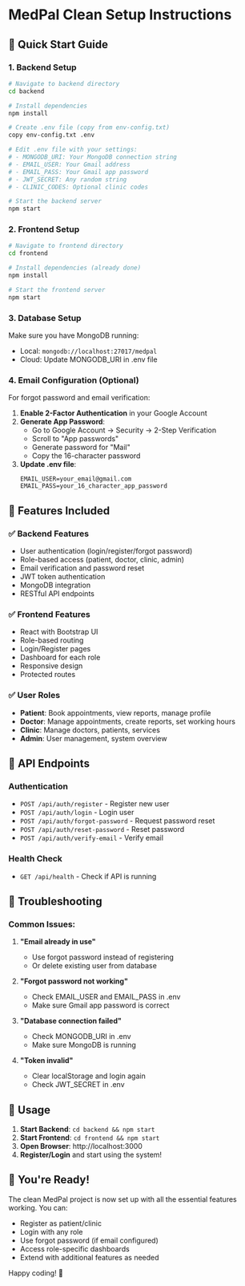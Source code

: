 # MedPal Clean Setup Instructions

## 🚀 Quick Start Guide

### 1. Backend Setup

```bash
# Navigate to backend directory
cd backend

# Install dependencies
npm install

# Create .env file (copy from env-config.txt)
copy env-config.txt .env

# Edit .env file with your settings:
# - MONGODB_URI: Your MongoDB connection string
# - EMAIL_USER: Your Gmail address
# - EMAIL_PASS: Your Gmail app password
# - JWT_SECRET: Any random string
# - CLINIC_CODES: Optional clinic codes

# Start the backend server
npm start
```

### 2. Frontend Setup

```bash
# Navigate to frontend directory
cd frontend

# Install dependencies (already done)
npm install

# Start the frontend server
npm start
```

### 3. Database Setup

Make sure you have MongoDB running:
- Local: `mongodb://localhost:27017/medpal`
- Cloud: Update MONGODB_URI in .env file

### 4. Email Configuration (Optional)

For forgot password and email verification:

1. **Enable 2-Factor Authentication** in your Google Account
2. **Generate App Password**:
   - Go to Google Account → Security → 2-Step Verification
   - Scroll to "App passwords"
   - Generate password for "Mail"
   - Copy the 16-character password
3. **Update .env file**:
   ```
   EMAIL_USER=your_email@gmail.com
   EMAIL_PASS=your_16_character_app_password
   ```

## 🎯 Features Included

### ✅ Backend Features
- User authentication (login/register/forgot password)
- Role-based access (patient, doctor, clinic, admin)
- Email verification and password reset
- JWT token authentication
- MongoDB integration
- RESTful API endpoints

### ✅ Frontend Features
- React with Bootstrap UI
- Role-based routing
- Login/Register pages
- Dashboard for each role
- Responsive design
- Protected routes

### ✅ User Roles
- **Patient**: Book appointments, view reports, manage profile
- **Doctor**: Manage appointments, create reports, set working hours
- **Clinic**: Manage doctors, patients, services
- **Admin**: User management, system overview

## 🔧 API Endpoints

### Authentication
- `POST /api/auth/register` - Register new user
- `POST /api/auth/login` - Login user
- `POST /api/auth/forgot-password` - Request password reset
- `POST /api/auth/reset-password` - Reset password
- `POST /api/auth/verify-email` - Verify email

### Health Check
- `GET /api/health` - Check if API is running

## 🚨 Troubleshooting

### Common Issues:

1. **"Email already in use"**
   - Use forgot password instead of registering
   - Or delete existing user from database

2. **"Forgot password not working"**
   - Check EMAIL_USER and EMAIL_PASS in .env
   - Make sure Gmail app password is correct

3. **"Database connection failed"**
   - Check MONGODB_URI in .env
   - Make sure MongoDB is running

4. **"Token invalid"**
   - Clear localStorage and login again
   - Check JWT_SECRET in .env

## 📱 Usage

1. **Start Backend**: `cd backend && npm start`
2. **Start Frontend**: `cd frontend && npm start`
3. **Open Browser**: http://localhost:3000
4. **Register/Login** and start using the system!

## 🎉 You're Ready!

The clean MedPal project is now set up with all the essential features working. You can:
- Register as patient/clinic
- Login with any role
- Use forgot password (if email configured)
- Access role-specific dashboards
- Extend with additional features as needed

Happy coding! 🚀
